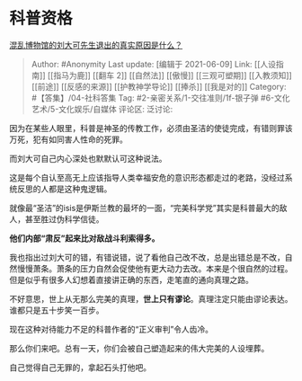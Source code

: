 # 科普资格
[混乱博物馆的刘大可先生退出的真实原因是什么？](https://www.zhihu.com/question/302374424/answer/538753065)

> Author: #Anonymity
> Last update: [编辑于 2021-06-09]
> Link: [[人设指南]] [[指马为鹿]] [[翻车 2]] [[自然法]] [[傲慢]] [[三观可塑期]] [[入教须知]] [[前途]] [[反感的来源]] [[护教神学导论]] [[捧杀]] [[我是对的]]
> Category: #【答集】/04-社科答集
> Tag: #2-亲密关系/1-交往准则/1f-银子弹 #6-文化艺术/5-文化娱乐/自媒体
> 评论区:
> 泛讨论:

因为在某些人眼里，科普是神圣的传教工作，必须由圣洁的使徒完成，有错则罪该万死，犯有如同害人性命的死罪。

而刘大可自己内心深处也默默认可这种说法。

这是每个自认至高无上应该指导人类幸福安危的意识形态都走过的老路，没经过系统反思的人都是这种鬼逻辑。

就像最“圣洁”的isis是伊斯兰教的最坏的一面，“完美科学党”其实是科普最大的敌人，甚至胜过伪科学信徒。

**他们内部“肃反”起来比对敌战斗利索得多。**

我也指出过刘大可的错，有错说错，说了看他自己改不改，总是出错总是不改，自然慢慢萧条。萧条的压力自然会促使他有更大动力去改。本来是个很自然的过程。但是似乎有很多人幻想着直接讲正确的东西，走笔直的通向真理之路。

不好意思，世上从无那么完美的真理，**世上只有谬论**。真理注定只能由谬论表达。谁都只是五十步笑一百步。

现在这种对待能力不足的科普作者的“正义审判”令人齿冷。

那么你们来吧。总有一天，你们会被自己塑造起来的伟大完美的人设埋葬。

自己觉得自己无罪的，拿起石头打他吧。
